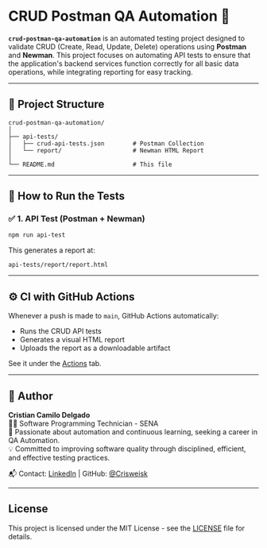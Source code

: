 
# CRUD Postman QA Automation 🚀

**`crud-postman-qa-automation`** is an automated testing project designed to validate CRUD (Create, Read, Update, Delete) operations using **Postman** and **Newman**. This project focuses on automating API tests to ensure that the application's backend services function correctly for all basic data operations, while integrating reporting for easy tracking.

---

## 📁 Project Structure

```
crud-postman-qa-automation/
│
├── api-tests/
│   ├── crud-api-tests.json        # Postman Collection
│   └── report/                    # Newman HTML Report
│
└── README.md                      # This file
```

---

## 🚀 How to Run the Tests

### ✅ 1. API Test (Postman + Newman)

```bash
npm run api-test
```

This generates a report at:

```
api-tests/report/report.html
```

---

## ⚙️ CI with GitHub Actions

Whenever a push is made to `main`, GitHub Actions automatically:

- Runs the CRUD API tests
- Generates a visual HTML report
- Uploads the report as a downloadable artifact

See it under the [Actions](https://github.com/Hyokenhi/crud-postman-qa-automation/actions) tab.

---

## 👤 Author

**Cristian Camilo Delgado**  
👨‍💻 Software Programming Technician - SENA  
🚀 Passionate about automation and continuous learning, seeking a career in QA Automation.  
💡 Committed to improving software quality through disciplined, efficient, and effective testing practices.

📬 Contact: [LinkedIn](https://www.linkedin.com/in/Hyokenhi/) | GitHub: [@Crisweisk](https://github.com/Hyokenhi)

---

## License

This project is licensed under the MIT License - see the [LICENSE](LICENSE) file for details.
